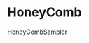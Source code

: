 # HoneyComb
[HoneyCombSampler](https://tiffgxhuang.github.io/HoneyComb/HoneyCombSampler/index.html )
